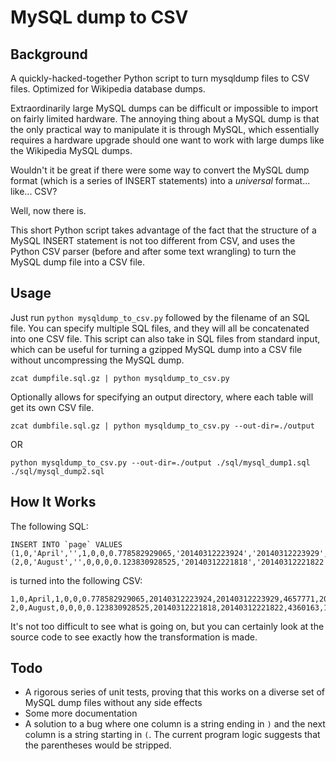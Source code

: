 # MySQL dump to CSV
## Background
A quickly-hacked-together Python script to turn mysqldump files to CSV files. Optimized for Wikipedia database dumps.

Extraordinarily large MySQL dumps can be difficult or impossible to import on fairly limited hardware. The annoying thing about a MySQL dump is that the only practical way to manipulate it is through MySQL, which essentially requires a hardware upgrade should one want to work with large dumps like the Wikipedia MySQL dumps.

Wouldn't it be great if there were some way to convert the MySQL dump format (which is a series of INSERT statements) into a *universal* format... like... CSV?

Well, now there is.

This short Python script takes advantage of the fact that the structure of a MySQL INSERT statement is not too different from CSV, and uses the Python CSV parser (before and after some text wrangling) to turn the MySQL dump file into a CSV file.

## Usage
Just run `python mysqldump_to_csv.py` followed by the filename of an SQL file. You can specify multiple SQL files, and they will all be concatenated into one CSV file. This script can also take in SQL files from standard input, which can be useful for turning a gzipped MySQL dump into a CSV file without uncompressing the MySQL dump.

`zcat dumpfile.sql.gz | python mysqldump_to_csv.py`

Optionally allows for specifying an output directory, where each table will get its own CSV file.

`
zcat dumbfile.sql.gz | python mysqldump_to_csv.py --out-dir=./output
`

OR

`
python mysqldump_to_csv.py --out-dir=./output ./sql/mysql_dump1.sql ./sql/mysql_dump2.sql
`

## How It Works
The following SQL:

    INSERT INTO `page` VALUES (1,0,'April','',1,0,0,0.778582929065,'20140312223924','20140312223929',4657771,20236,0),
    (2,0,'August','',0,0,0,0.123830928525,'20140312221818','20140312221822',4360163,11466,0);

is turned into the following CSV:

    1,0,April,1,0,0,0.778582929065,20140312223924,20140312223929,4657771,20236,0
    2,0,August,0,0,0,0.123830928525,20140312221818,20140312221822,4360163,11466,0

It's not too difficult to see what is going on, but you can certainly look at the source code to see exactly how the transformation is made.

## Todo
 * A rigorous series of unit tests, proving that this works on a diverse set of MySQL dump files without any side effects
 * Some more documentation
 * A solution to a bug where one column is a string ending in `)` and the next column is a string starting in `(`. The current program logic suggests that the parentheses would be stripped.
